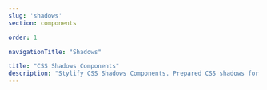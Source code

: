 ```yaml
---
slug: 'shadows'
section: components

order: 1

navigationTitle: "Shadows"

title: "CSS Shadows Components"
description: "Stylify CSS Shadows Components. Prepared CSS shadows for your next web project. Copy&Paste, without CSS framework."
---
```


<interactive-preview class="margin-bottom:48px"
min-height="180"
title="Shadows"
html-snippet="components/shadows"></interactive-preview>
